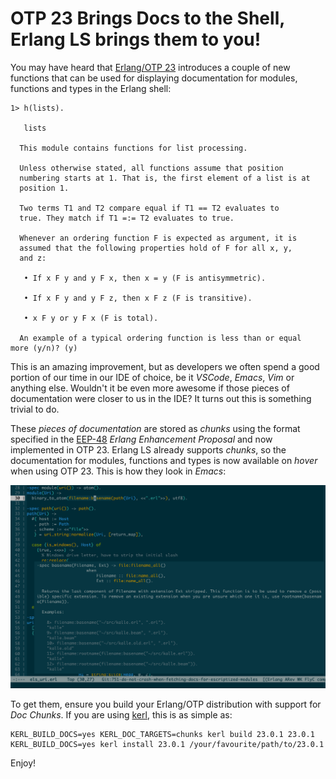 # OTP 23 Brings Docs to the Shell, Erlang LS brings them to you!

You may have heard that [Erlang/OTP
23](https://github.com/erlang/otp/releases/tag/OTP-23.0) introduces a
couple of new functions that can be used for displaying documentation
for modules, functions and types in the Erlang shell:

```
1> h(lists).

   lists

  This module contains functions for list processing.

  Unless otherwise stated, all functions assume that position
  numbering starts at 1. That is, the first element of a list is at
  position 1.

  Two terms T1 and T2 compare equal if T1 == T2 evaluates to
  true. They match if T1 =:= T2 evaluates to true.

  Whenever an ordering function F is expected as argument, it is
  assumed that the following properties hold of F for all x, y,
  and z:

   • If x F y and y F x, then x = y (F is antisymmetric).

   • If x F y and y F z, then x F z (F is transitive).

   • x F y or y F x (F is total).

  An example of a typical ordering function is less than or equal
more (y/n)? (y)
```

This is an amazing improvement, but as developers we often spend a
good portion of our time in our IDE of choice, be it _VSCode_,
_Emacs_, _Vim_ or anything else. Wouldn't it be even more awesome if
those pieces of documentation were closer to us in the IDE? It turns
out this is something trivial to do.

These _pieces of documentation_ are stored as _chunks_ using the
format specified in the [EEP-48](http://erlang.org/eeps/eep-0048.html)
_Erlang Enhancement Proposal_ and now implemented in OTP 23. Erlang LS
already supports _chunks_, so the documentation for modules, functions
and types is now available on _hover_ when using OTP 23. This is how
they look in _Emacs_:

![otp-23-doc-chunks-emacs](../images/otp-23-doc-chunks-emacs.png?raw=true "OTP Docs in Erlang LS")

To get them, ensure you build your Erlang/OTP distribution with
support for _Doc Chunks_. If you are using
[kerl](https://github.com/kerl/kerl), this is as simple as:

```
KERL_BUILD_DOCS=yes KERL_DOC_TARGETS=chunks kerl build 23.0.1 23.0.1
KERL_BUILD_DOCS=yes kerl install 23.0.1 /your/favourite/path/to/23.0.1
```

Enjoy!
